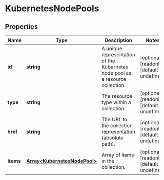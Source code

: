 # KubernetesNodePools

## Properties
| Name | Type | Description | Notes |
| ------------ | ------------- | ------------- | ------------- |
| **id** | **string** | A unique representation of the Kubernetes node pool as a resource collection. | [optional] [readonly] [default to undefined] |
| **type** | **string** | The resource type within a collection. | [optional] [readonly] [default to undefined] |
| **href** | **string** | The URL to the collection representation (absolute path). | [optional] [readonly] [default to undefined] |
| **items** | [**Array&lt;KubernetesNodePool&gt;**](KubernetesNodePool.md) | Array of items in the collection. | [optional] [readonly] [default to undefined] |


